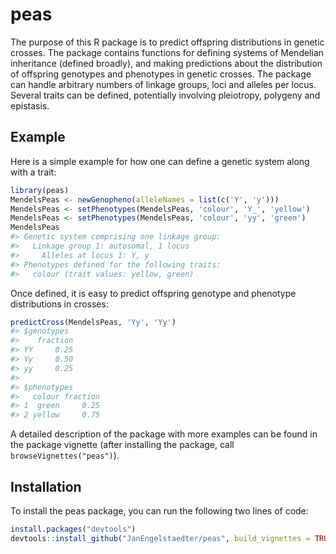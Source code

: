 
<!-- README.md is generated from README.Rmd. Please edit that file -->
peas
====

The purpose of this R package is to predict offspring distributions in genetic crosses. The package contains functions for defining systems of Mendelian inheritance (defined broadly), and making predictions about the distribution of offspring genotypes and phenotypes in genetic crosses. The package can handle arbitrary numbers of linkage groups, loci and alleles per locus. Several traits can be defined, potentially involving pleiotropy, polygeny and epistasis.

Example
-------

Here is a simple example for how one can define a genetic system along with a trait:

``` r
library(peas)
MendelsPeas <- newGenopheno(alleleNames = list(c('Y', 'y')))
MendelsPeas <- setPhenotypes(MendelsPeas, 'colour', 'Y_', 'yellow')
MendelsPeas <- setPhenotypes(MendelsPeas, 'colour', 'yy', 'green')
MendelsPeas
#> Genetic system comprising one linkage group:
#>   Linkage group 1: autosomal, 1 locus
#>     Alleles at locus 1: Y, y
#> Phenotypes defined for the following traits:
#>   colour (trait values: yellow, green)
```

Once defined, it is easy to predict offspring genotype and phenotype distributions in crosses:

``` r
predictCross(MendelsPeas, 'Yy', 'Yy')
#> $genotypes
#>    fraction
#> YY     0.25
#> Yy     0.50
#> yy     0.25
#> 
#> $phenotypes
#>   colour fraction
#> 1  green     0.25
#> 2 yellow     0.75
```

A detailed description of the package with more examples can be found in the package vignette (after installing the package, call `browseVignettes("peas")`).

Installation
------------

To install the peas package, you can run the following two lines of code:

``` r
install.packages("devtools")
devtools::install_github("JanEngelstaedter/peas", build_vignettes = TRUE)
```
